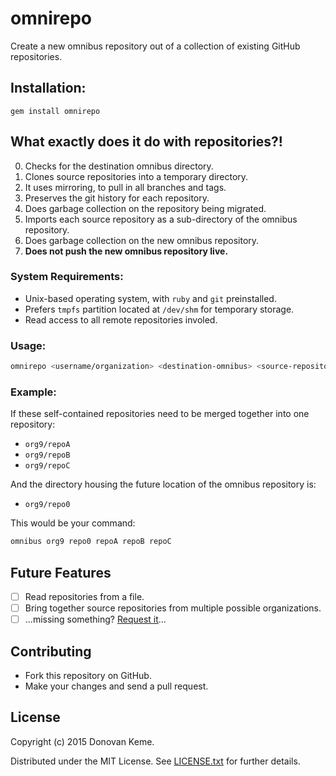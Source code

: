 # omnirepo

Create a new omnibus repository out of a collection of existing GitHub repositories.


## Installation:

```
gem install omnirepo
```

## What exactly does it do with repositories?!

0. Checks for the destination omnibus directory.
0. Clones source repositories into a temporary directory.
  0. It uses mirroring, to pull in all branches and tags.
0. Preserves the git history for each repository.
0. Does garbage collection on the repository being migrated.
0. Imports each source repository as a sub-directory of the omnibus repository.
0. Does garbage collection on the new omnibus repository.
0. **Does not push the new omnibus repository live.**


### System Requirements:

* Unix-based operating system, with `ruby` and `git` preinstalled.
* Prefers `tmpfs` partition located at `/dev/shm` for temporary storage.
* Read access to all remote repositories involed.

### Usage:

```sh
omnirepo <username/organization> <destination-omnibus> <source-repository> [...]
```

### Example:

If these self-contained repositories need to be merged together into one repository:

* `org9/repoA`
* `org9/repoB`
* `org9/repoC`

And the directory housing the future location of the omnibus repository is:

* `org9/repo0`

This would be your command:

```sh
omnibus org9 repo0 repoA repoB repoC
```

## Future Features

- [ ] Read repositories from a file.
- [ ] Bring together source repositories from multiple possible organizations.
- [ ] ...missing something? [Request it](https://github.com/digitalextremist/omnirepo/issues/new)...

## Contributing

* Fork this repository on GitHub.
* Make your changes and send a pull request.

## License

Copyright (c) 2015 Donovan Keme.

Distributed under the MIT License. See [LICENSE.txt](https://github.com/digitalextremist/omnirepo/LICENSE.txt) for further details.